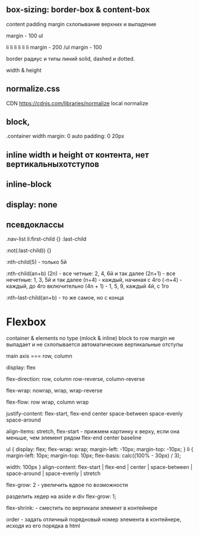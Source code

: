 ## box-sizing: border-box & content-box

content
padding
margin схлопывание верхних и выпадение

margin - 100
ul

<!-- margin - 200 -->

li li li
li li li
margin - 200
/ul
margin - 100

border
радиус и типы линий solid, dashed и dotted.

width & height

## normalize.css

CDN https://cdnjs.com/libraries/normalize
local normalize

## block,

.container
width
margin: 0 auto
padding: 0 20px

## inline width и height от контента, нет вертикальныхотступов

## inline-block

## display: none

## псевдоклассы

.nav-list li:first-child {}
:last-child

:not(:last-child)) {}

:nth-child(5) - только 5й

:nth-child(an+b)
(2n) - все четные: 2, 4, 6й и так далее
(2n+1) - все нечетные: 1, 3, 5й и так далее
(n+4) - каждый, начиная с 4го
(-n+4) - каждый, до 4го включительно
(4n + 1) - 1, 5, 9, каждый 4й, с 1го

:nth-last-child(an+b) - то же самое, но с конца

# Flexbox

container & elements
no type (mlock & inline)
block to row
margin не выпадает и не схлопывается
автоматические вертикальные отступы

main axis === row, column

<!-- задаем контейнер -->

display: flex

<!-- задаем направляющуую ось -->

flex-direction: row, column
            row-reverse, column-reverse

<!-- задаем перенос, если нужно -->

flex-wrap: nowrap, wrap, wrap-reverse

<!-- альтернатива
flex-direction & flex-wrap-->

flex-flow: row wrap, column wrap

<!-- по горизонтали -->

justify-content: flex-start,
flex-end
center
space-between
space-evenly
space-around

<!-- по вертикали -->

align-items: stretch,
flex-start - прижмем картинку к верху, если она меньше, чем элемент рядом
flex-end
center
baseline

<!-- сетка -->

ul {
display: flex;
flex-wrap: wrap;
margin-left: -10px;
margin-top: -10px;
}
li {
margin-left: 10px;
margin-top: 10px;
flex-basis: calc((100% - 30px) / 3);
<!-- or -->
width: 100px
}
align-content: flex-start | flex-end | center | space-between | space-around | space-evenly | stretch

flex-grow: 2 - увеличить вдвое по возможности

разделить хедер на 
aside и div flex-grow: 1;

flex-shrink: - сместить по вертикали элемент в контейнере

order - задать отличный порядновый номер элемента в контейнере, исходя из его порядка в html
